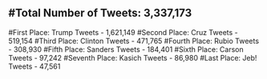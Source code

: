 #Total Number of Tweets: 3,337,173 
---
#First Place: Trump Tweets - 1,621,149
#Second Place: Cruz Tweets - 519,154
#Third Place: Clinton Tweets - 471,765
#Fourth Place: Rubio Tweets - 308,930
#Fifth Place: Sanders Tweets - 184,401
#Sixth Place: Carson Tweets - 97,242
#Seventh Place: Kasich Tweets - 86,980
#Last Place: Jeb! Tweets - 47,561
